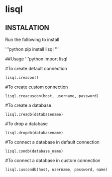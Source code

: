 # lisql
 
## INSTALATION
Run the following to install

'''python
pip install lisql
'''

##Usage
'''python
import lisql

#To create default connection

    lisql.creacon()

#To create custom connection

    lisql.creacuscon(host, username, password)

#To create a database

    lisql.creadb(databasename)

#To drop a database

    lisql.dropdb(databasename)

#To connect a database in default connection

    lisql.condb(database_name)

#To connect a database in custom connection

    lisql.cuscondb(host, username, password, name)


